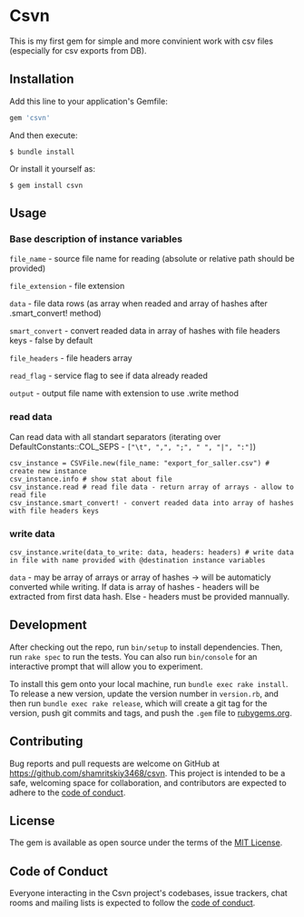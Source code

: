 # Csvn

This is my first gem for simple and more convinient work with csv files (especially for csv exports from DB). 

## Installation

Add this line to your application's Gemfile:

```ruby
gem 'csvn'
```

And then execute:

    $ bundle install

Or install it yourself as:

    $ gem install csvn

## Usage


### Base description of instance variables

`file_name` - source file name for reading (absolute or relative path should be provided)

`file_extension` - file extension

`data` - file data rows (as array when readed and array of hashes after .smart_convert! method)

`smart_convert` - convert readed data in array of hashes with file headers keys - false by default

`file_headers` - file headers array

`read_flag` - service flag to see if data already readed

`output` - output file name with extension to use .write method


### read data

Can read data with all standart separators (iterating over DefaultConstants::COL_SEPS - `["\t", ",", ";", " ", "|", ":"]`)

```
csv_instance = CSVFile.new(file_name: "export_for_saller.csv") # create new instance
csv_instance.info # show stat about file
csv_instance.read # read file data - return array of arrays - allow to read file 
csv_instance.smart_convert! - convert readed data into array of hashes with file headers keys
```

### write data

```
csv_instance.write(data_to_write: data, headers: headers) # write data in file with name provided with @destination instance variables
```

`data` - may be array of arrays or array of hashes -> will be automaticly converted while writing. If data is array of hashes - headers will be extracted from first data hash. Else - headers must be provided mannually.

## Development

After checking out the repo, run `bin/setup` to install dependencies. Then, run `rake spec` to run the tests. You can also run `bin/console` for an interactive prompt that will allow you to experiment.

To install this gem onto your local machine, run `bundle exec rake install`. To release a new version, update the version number in `version.rb`, and then run `bundle exec rake release`, which will create a git tag for the version, push git commits and tags, and push the `.gem` file to [rubygems.org](https://rubygems.org).

## Contributing

Bug reports and pull requests are welcome on GitHub at https://github.com/shamritskiy3468/csvn. This project is intended to be a safe, welcoming space for collaboration, and contributors are expected to adhere to the [code of conduct](https://github.com/shamritskiy3468/csvn/blob/master/CODE_OF_CONDUCT.md).

## License

The gem is available as open source under the terms of the [MIT License](https://opensource.org/licenses/MIT).

## Code of Conduct

Everyone interacting in the Csvn project's codebases, issue trackers, chat rooms and mailing lists is expected to follow the [code of conduct](https://github.com/shamritskiy3468/csvn/blob/master/CODE_OF_CONDUCT.md).
